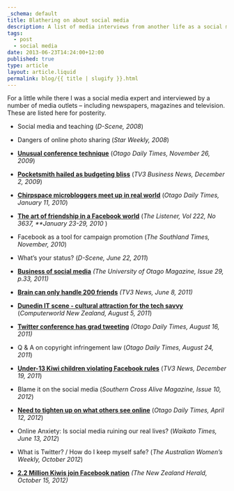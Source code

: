 ```yaml
---
_schema: default
title: Blathering on about social media
description: A list of media interviews from another life as a social media expert.
tags:
  - post
  - social media
date: 2013-06-23T14:24:00+12:00
published: true
type: article
layout: article.liquid
permalink: blog/{{ title | slugify }}.html
---
```

For a little while there I was a social media expert and interviewed by a number of media outlets – including newspapers, magazines and television. These are listed here for posterity.

* Social media and teaching (*D-Scene, 2008*)

* Dangers of online photo sharing (*Star Weekly, 2008*)

* <a href="https://href.li/?http://www.odt.co.nz/on-campus/university-otago/83428/unusual-conference-technique" target="_blank" rel="noopener"><strong><u>Unusual conference technique</u></strong></a> (*Otago Daily Times, November 26, 2009*)

* [**<u>Pocketsmith hailed as budgeting bliss</u>**](https://href.li/?http://www.3news.co.nz/Pocketsmith-hailed-as-budgeting-bliss-/tabid/369/articleID/132225/cat/41/Default.aspx) (*TV3 Business News, December 2, 2009*)

* <a href="https://href.li/?http://www.odt.co.nz/your-town/dunedin/88591/chirpspace-microbloggers-meet-real-world" target="_blank" rel="noopener"><strong><u>Chirpspace microbloggers meet up in real world</u></strong></a> (*Otago Daily Times, January 11, 2010*)

* [**<u>The art of friendship in a Facebook world</u>**](https://href.li/?http://www.listener.co.nz/issue/3637/features/14786/the_art_of_friendship_in_a_facebook_world.html) (*The Listener, Vol 222, No 3637, \*\*January 23-29, 2010* )

* Facebook as a tool for campaign promotion (*The Southland Times, November, 2010*)

* What’s your status? (*D-Scene, June 22, 2011*)

* [**<u>Business of social media</u>**](https://href.li/?http://www.otago.ac.nz/news/otagomagazine/otago020655.pdf) *(The University of Otago Magazine, Issue 29, p.33, 2011)*

* <a href="https://href.li/?http://www.3news.co.nz/Brain-can-only-handle-200-friends---research/tabid/1160/articleID/214342/Default.aspx" target="_blank" rel="noopener"><strong><u>Brain can only handle 200 friends</u></strong></a> *(TV3 News, June 8, 2011)*

* <a href="https://href.li/?http://www.computerworld.co.nz/article/495732/dunedin_it_scene_-_cultural_attraction_tech_savvy" target="_blank" rel="noopener"><strong><u>Dunedin IT scene - cultural attraction for the tech savvy</u></strong></a> (*Computerworld New Zealand, August 5, 2011*)

* <a href="https://href.li/?http://www.odt.co.nz/campus/university-otago/173687/twitter-conference-has-grads-tweeting" target="_blank" rel="noopener"><strong><u>Twitter conference has grad tweeting</u></strong></a> *(Otago Daily Times, August 16, 2011)*

* Q & A on copyright infringement law (*Otago Daily Times, August 24, 2011*)

* <a href="https://href.li/?http://www.3news.co.nz/Under-13-Kiwi-children-violating-Facebook-rules/tabid/423/articleID/237138/Default.aspx" target="_blank" rel="noopener"><strong><u>Under-13 Kiwi children violating Facebook rules</u></strong></a> (*TV3 News, December 19, 2011*)

* Blame it on the social media (*Southern Cross Alive Magazine, Issue 10, 2012*)

* <a href="https://href.li/?http://www.odt.co.nz/news/dunedin/205044/need-tighten-what-others-see-online" target="_blank" rel="noopener"><strong><u>Need to tighten up on what others see online</u></strong></a> (*Otago Daily Times, April 12, 2012*)

* Online Anxiety: Is social media ruining our real lives? (*Waikato Times, June 13, 2012*)

* What is Twitter? / How do I keep myself safe? (*The Australian Women’s Weekly, October 2012*)

* <a href="https://href.li/?http://www.nzherald.co.nz/nz/news/article.cfm?c_id=1&amp;objectid=10840496" target="_blank" rel="noopener"><strong><u>2.2 Million Kiwis join Facebook nation</u></strong></a> *(The New Zealand Herald, October 15, 2012)*